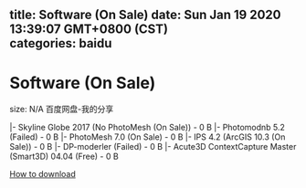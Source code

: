 
title: Software (On Sale)
date: Sun Jan 19 2020 13:39:07 GMT+0800 (CST)    
categories: baidu
---

# Software (On Sale)
size: N/A
 百度网盘-我的分享
 
|- Skyline Globe 2017 (No PhotoMesh (On Sale)) - 0 B
|- Photomodnb 5.2 (Failed) - 0 B
|- PhotoMesh 7.0 (On Sale) - 0 B
|- IPS 4.2 (ArcGIS 10.3 (On Sale)) - 0 B
|- DP-moderler (Failed) - 0 B
|- Acute3D ContextCapture Master (Smart3D) 04.04 (Free) - 0 B

[How to download](https://bpcam.bemobtrk.com/go/2ceec3aa-1ca2-46d6-b9ff-aaa5c184517c?jno=4474)